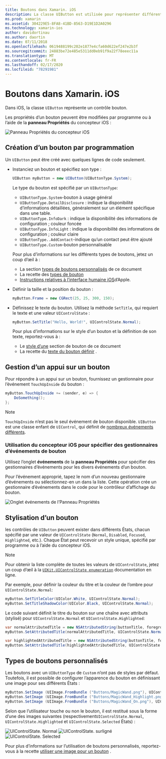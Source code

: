 ```yaml
---
title: Boutons dans Xamarin. iOS
description: La classe UIButton est utilisée pour représenter différents styles de bouton dans les écrans iOS. Ce guide présente les différentes options d’utilisation des boutons dans iOS.
ms.prod: xamarin
ms.assetid: 304229E5-8FA8-41BD-8563-D19E1D2A0296
ms.technology: xamarin-ios
author: davidortinau
ms.author: daortin
ms.date: 07/11/2018
ms.openlocfilehash: 0619488199c202e1877e4cfa60d622ef247e2b3f
ms.sourcegitcommit: 24883be72e485e5311dd0eb91f9a22f78eeec11a
ms.translationtype: MT
ms.contentlocale: fr-FR
ms.lasthandoff: 02/17/2020
ms.locfileid: "78291981"
---
```

# <a name="buttons-in-xamarinios"></a>Boutons dans Xamarin. iOS

Dans iOS, la classe `UIButton` représente un contrôle bouton.

Les propriétés d’un bouton peuvent être modifiées par programme ou à l’aide de la **panneau Propriétés** du concepteur iOS :

![Panneau Propriétés du concepteur iOS](buttons-images/properties.png "Panneau Propriétés du concepteur iOS")

## <a name="creating-a-button-programmatically"></a>Création d’un bouton par programmation

Un `UIButton` peut être créé avec quelques lignes de code seulement.

- Instanciez un bouton et spécifiez son type :

  ```csharp
  UIButton myButton = new UIButton(UIButtonType.System);
  ```

  Le type du bouton est spécifié par un `UIButtonType`:

  - `UIButtonType.System`-bouton à usage général
  - `UIButtonType.DetailDisclosure` : indique la disponibilité d’informations détaillées, généralement sur un élément spécifique dans une table.
  - `UIButtonType.InfoDark` : indique la disponibilité des informations de configuration ; couleur foncée
  - `UIButtonType.InfoLight` : indique la disponibilité des informations de configuration ; couleur claire
  - `UIButtonType..AddContact`-indique qu’un contact peut être ajouté
  - `UIButtonType.Custom`-bouton personnalisable

  Pour plus d’informations sur les différents types de boutons, jetez un coup d’œil à :
  
  - La section [types de boutons personnalisés](#custom-button-types) de ce document
  - La recette des [types de bouton](https://github.com/xamarin/recipes/tree/master/Recipes/ios/standard_controls/buttons/create_different_types_of_buttons)
  - [Instructions relatives à l’interface humaine iOS](https://developer.apple.com/design/human-interface-guidelines/ios/controls/buttons/)d’Apple.

- Définir la taille et la position du bouton :

  ```csharp
  myButton.Frame = new CGRect(25, 25, 300, 150);
  ```

- Définissez le texte du bouton. Utilisez la méthode `SetTitle`, qui requiert le texte et une valeur `UIControlState` :

  ```csharp
  myButton.SetTitle("Hello, World!", UIControlState.Normal);
  ```

  Pour plus d’informations sur le style d’un bouton et la définition de son texte, reportez-vous à :

  - Le [style d’une](#styling-a-button) section de bouton de ce document
  - La recette du [texte du bouton définir](https://github.com/xamarin/recipes/tree/master/Recipes/ios/standard_controls/buttons/set_button_text) .

## <a name="handling-a-button-tap"></a>Gestion d’un appui sur un bouton

Pour répondre à un appui sur un bouton, fournissez un gestionnaire pour l’événement `TouchUpInside` du bouton :

```csharp
myButton.TouchUpInside += (sender, e) => {
    DoSomething();
};
```

> [!NOTE]
> `TouchUpInside` n’est pas le seul événement de bouton disponible. `UIButton` est une classe enfant de `UIControl`, qui définit de [nombreux événements différents](xref:UIKit.UIControlEvent).

### <a name="using-the-ios-designer-to-specify-button-event-handlers"></a>Utilisation du concepteur iOS pour spécifier des gestionnaires d’événements de bouton

Utilisez l’onglet **événements** de la **panneau Propriétés** pour spécifier des gestionnaires d’événements pour les divers événements d’un bouton.

Pour l’événement approprié, tapez le nom d’un nouveau gestionnaire d’événements ou sélectionnez-en un dans la liste. Cette opération crée un gestionnaire d’événements dans le code pour le contrôleur d’affichage du bouton.

![Onglet événements de l’Panneau Propriétés](buttons-images/image1.png "Onglet événements de l’Panneau Propriétés")

## <a name="styling-a-button"></a>Stylisation d’un bouton

les contrôles de `UIButton` peuvent exister dans différents États, chacun spécifié par une valeur de `UIControlState` (`Normal`, `Disabled`, `Focused`, `Highlighted`, etc.). Chaque État peut recevoir un style unique, spécifié par programme ou à l’aide du concepteur iOS.

> [!NOTE]
> Pour obtenir la liste complète de toutes les valeurs de `UIControlState`, jetez un coup d’œil à la [`UIKit.UIControlState enumeration`](xref:UIKit.UIControlState)
> documentation en ligne.

Par exemple, pour définir la couleur du titre et la couleur de l’ombre pour `UIControlState.Normal`:

```csharp
myButton.SetTitleColor(UIColor.White, UIControlState.Normal);
myButton.SetTitleShadowColor(UIColor.Black, UIControlState.Normal);
```

Le code suivant définit le titre du bouton sur une chaîne avec attributs (stylisé) pour `UIControlState.Normal` et `UIControlState.Highlighted`:

```csharp
var normalAttributedTitle = new NSAttributedString(buttonTitle, foregroundColor: UIColor.Blue, strikethroughStyle: NSUnderlineStyle.Single);
myButton.SetAttributedTitle(normalAttributedTitle, UIControlState.Normal);

var highlightedAttributedTitle = new NSAttributedString(buttonTitle, foregroundColor: UIColor.Green, strikethroughStyle: NSUnderlineStyle.Thick);
myButton.SetAttributedTitle(highlightedAttributedTitle, UIControlState.Highlighted);
```

## <a name="custom-button-types"></a>Types de boutons personnalisés

Les boutons avec un `UIButtonType` de `Custom` n’ont pas de styles par défaut. Toutefois, il est possible de configurer l’apparence du bouton en définissant une image pour ses différents États :

```csharp
myButton.SetImage (UIImage.FromBundle ("Buttons/MagicWand.png"), UIControlState.Normal);
myButton.SetImage (UIImage.FromBundle ("Buttons/MagicWand_Highlight.png"), UIControlState.Highlighted);
myButton.SetImage (UIImage.FromBundle ("Buttons/MagicWand_On.png"), UIControlState.Selected);
```

Selon que l’utilisateur touche ou non le bouton, il est restitué sous la forme d’une des images suivantes (respectivement`UIControlState.Normal`, `UIControlState.Highlighted` et `UIControlState.Selected` États) :

![UIControlState. Normal](buttons-images/image22.png "UIControlState. normal")
![UIControlState. surligné](buttons-images/image23.png "UIControlState. surligné")
![UIControlState. Selected](buttons-images/image24.png "UIControlState. Selected")

Pour plus d’informations sur l’utilisation de boutons personnalisés, reportez-vous à la recette [utiliser une image pour un bouton](https://github.com/xamarin/recipes/tree/master/Recipes/ios/standard_controls/buttons/use_an_image_for_a_button) .
